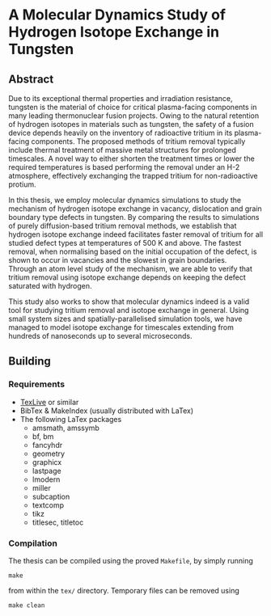 # A Molecular Dynamics Study of Hydrogen Isotope Exchange in Tungsten

## Abstract
Due to its exceptional thermal properties and irradiation resistance, tungsten is the material of choice for critical plasma-facing components in many leading thermonuclear fusion projects.
Owing to the natural retention of hydrogen isotopes in materials such as tungsten, the safety of a fusion device depends heavily on the inventory of radioactive tritium in its plasma-facing components. 
The proposed methods of tritium removal typically include thermal treatment of massive metal structures for prolonged timescales.
A novel way to either shorten the treatment times or lower the required temperatures is based performing the removal under an H-2 atmosphere, effectively exchanging the trapped tritium for non-radioactive protium. 

In this thesis, we employ molecular dynamics simulations to study the mechanism of hydrogen isotope exchange in vacancy, dislocation and grain boundary type defects in tungsten.
By comparing the results to simulations of purely diffusion-based tritium removal methods, we establish that hydrogen isotope exchange indeed facilitates faster removal of tritium for all studied defect types at temperatures of 500 K and above.
The fastest removal, when normalising based on the initial occupation of the defect, is shown to occur in vacancies and the slowest in grain boundaries.   
Through an atom level study of the mechanism, we are able to verify that tritium removal using isotope exchange depends on keeping the defect saturated with hydrogen.

This study also works to show that molecular dynamics indeed is a valid tool for studying tritium removal and isotope exchange in general. 
Using small system sizes and spatially-parallelised simulation tools, we have managed to model isotope exchange for timescales extending from hundreds of nanoseconds up to several microseconds.

## Building

### Requirements
- [TexLive](https://www.tug.org/texlive/) or similar
- BibTex & MakeIndex (usually distributed with LaTex)
- The following LaTex packages
	- amsmath, amssymb
	- bf, bm
	- fancyhdr
	- geometry
	- graphicx
	- lastpage
	- lmodern
	- miller
	- subcaption
	- textcomp
	- tikz
	- titlesec, titletoc

### Compilation
The thesis can be compiled using the proved `Makefile`, by simply running
```
make
```
from within the `tex/` directory. Temporary files can be removed using
```
make clean
```
